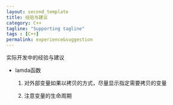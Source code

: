 ```yaml
---
layout: second_template
title: 经验与建议
category: C++
tagline: "Supporting tagline"
tags : [C++]
permalink: experience&suggestion
---
```


实际开发中的经验与建议

* lamda函数
	
	1. 对外部变量如果以拷贝的方式，尽量显示指定需要拷贝的变量
	
	2. 注意变量的生命周期
	